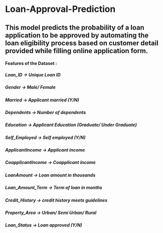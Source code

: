 # Loan-Approval-Prediction

## This model predicts the probability of a loan application to be approved by automating the loan eligibility process based on customer detail provided while filling online application form.

#### Features of the Dataset :

##### Loan_ID ->	Unique Loan ID
##### Gender ->	Male/ Female
##### Married ->	Applicant married (Y/N)
##### Dependents ->	Number of dependents
##### Education ->	Applicant Education (Graduate/ Under Graduate)
##### Self_Employed ->	Self employed (Y/N)
##### ApplicantIncome ->	Applicant income
##### CoapplicantIncome ->	Coapplicant income
##### LoanAmount ->	Loan amount in thousands
##### Loan_Amount_Term ->	Term of loan in months
##### Credit_History ->	credit history meets guidelines
##### Property_Area ->	Urban/ Semi Urban/ Rural
##### Loan_Status ->	Loan approved (Y/N)
